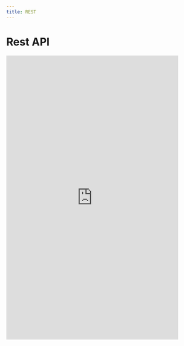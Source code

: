 ```yaml
---
title: REST
---
```


# Rest API #

<iframe src="http://vopro1.ugent.be/swagger/" width="90%" height="750" style="border:none" ></iframe>